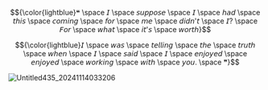 
<p align="center">
$${\color{lightblue}❝ \space 𝘐 \space 𝘴𝘶𝘱𝘱𝘰𝘴𝘦 \space 𝘐 \space 𝘩𝘢𝘥 \space 𝘵𝘩𝘪𝘴 \space 𝘤𝘰𝘮𝘪𝘯𝘨 \space 𝘧𝘰𝘳 \space 𝘮𝘦 \space 𝘥𝘪𝘥𝘯'𝘵 \space 𝘐? \space 𝘍𝘰𝘳 \space 𝘸𝘩𝘢𝘵 \space 𝘪𝘵'𝘴 \space 𝘸𝘰𝘳𝘵𝘩}$$
</p>
<p align="center">
$${\color{lightblue}𝘐 \space 𝘸𝘢𝘴 \space 𝘵𝘦𝘭𝘭𝘪𝘯𝘨 \space 𝘵𝘩𝘦 \space 𝘵𝘳𝘶𝘵𝘩 \space 𝘸𝘩𝘦𝘯 \space 𝘐 \space 𝘴𝘢𝘪𝘥 \space 𝘐 \space 𝘦𝘯𝘫𝘰𝘺𝘦𝘥 \space 𝘦𝘯𝘫𝘰𝘺𝘦𝘥 \space 𝘸𝘰𝘳𝘬𝘪𝘯𝘨 \space 𝘸𝘪𝘵𝘩 \space 𝘺𝘰𝘶. \space ❞}$$
</p>

![Untitled435_20241114033206](https://github.com/user-attachments/assets/c4b477d7-1b65-4c26-9437-942b32fe7fd4)
